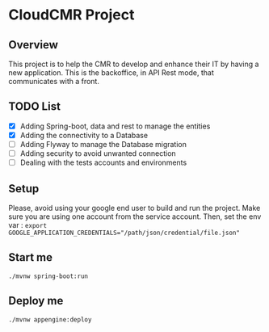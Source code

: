 # CloudCMR Project

## Overview
This project is to help the CMR to develop and enhance their IT by having a new application. This is the backoffice, in API Rest mode, that communicates with a front.

## TODO List
* [x] Adding Spring-boot, data and rest to manage the entities
* [x] Adding the connectivity to a Database
* [ ] Adding Flyway to manage the Database migration
* [ ] Adding security to avoid unwanted connection
* [ ] Dealing with the tests accounts and environments

## Setup
Please, avoid using your google end user to build and run the project.
Make sure you are using one account from the service account. 
Then, set the env var : `export GOOGLE_APPLICATION_CREDENTIALS="/path/json/credential/file.json"`

## Start me
```
./mvnw spring-boot:run
```

## Deploy me
```
./mvnw appengine:deploy
```